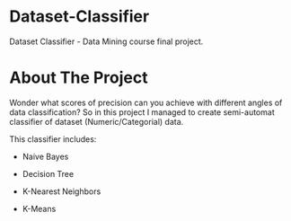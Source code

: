 # Dataset-Classifier
Dataset Classifier - Data Mining course final project.


# About The Project

Wonder what scores of precision can you achieve with different angles of data classification? So in this project I managed to create semi-automat classifier of dataset (Numeric/Categorial) data.

This classifier includes:

-   Naive Bayes

-   Decision Tree

-   K-Nearest Neighbors

-   K-Means
